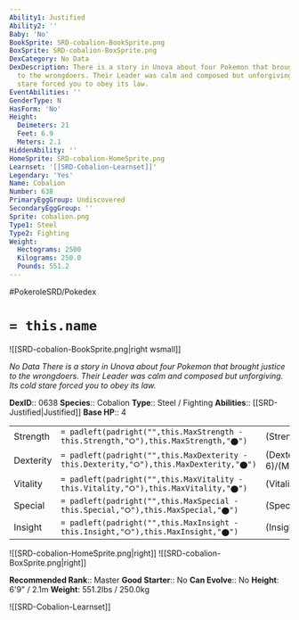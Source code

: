 ```yaml
---
Ability1: Justified
Ability2: ''
Baby: 'No'
BookSprite: SRD-cobalion-BookSprite.png
BoxSprite: SRD-cobalion-BoxSprite.png
DexCategory: No Data
DexDescription: There is a story in Unova about four Pokemon that brought justice
  to the wrongdoers. Their Leader was calm and composed but unforgiving. Its cold
  stare forced you to obey its law.
EventAbilities: ''
GenderType: N
HasForm: 'No'
Height:
  Deimeters: 21
  Feet: 6.9
  Meters: 2.1
HiddenAbility: ''
HomeSprite: SRD-cobalion-HomeSprite.png
Learnset: '[[SRD-Cobalion-Learnset]]'
Legendary: 'Yes'
Name: Cobalion
Number: 638
PrimaryEggGroup: Undiscovered
SecondaryEggGroup: ''
Sprite: cobalion.png
Type1: Steel
Type2: Fighting
Weight:
  Hectograms: 2500
  Kilograms: 250.0
  Pounds: 551.2
---
```


#PokeroleSRD/Pokedex

# `= this.name`

![[SRD-cobalion-BookSprite.png|right wsmall]]

*No Data*
*There is a story in Unova about four Pokemon that brought justice to the wrongdoers. Their Leader was calm and composed but unforgiving. Its cold stare forced you to obey its law.*

**DexID**:: 0638
**Species**:: Cobalion
**Type**:: Steel / Fighting
**Abilities**:: [[SRD-Justified|Justified]]
**Base HP**:: 4

|           |                                                                                        |                                          |
| --------- | -------------------------------------------------------------------------------------- | ---------------------------------------- |
| Strength  | `= padleft(padright("",this.MaxStrength - this.Strength,"⭘"),this.MaxStrength,"⬤")`    | (Strength::5)/(MaxStrength::5)   |
| Dexterity | `= padleft(padright("",this.MaxDexterity - this.Dexterity,"⭘"),this.MaxDexterity,"⬤")` | (Dexterity:: 6)/(MaxDexterity::6) |
| Vitality  | `= padleft(padright("",this.MaxVitality - this.Vitality,"⭘"),this.MaxVitality,"⬤")`    | (Vitality::7)/(MaxVitality::7)   |
| Special   | `= padleft(padright("",this.MaxSpecial - this.Special,"⭘"),this.MaxSpecial,"⬤")`       | (Special::5)/(MaxSpecial::5)     |
| Insight   | `= padleft(padright("",this.MaxInsight - this.Insight,"⭘"),this.MaxInsight,"⬤")`       | (Insight::5)/(MaxInsight::5)     |

![[SRD-cobalion-HomeSprite.png|right]]
![[SRD-cobalion-BoxSprite.png|right]]

**Recommended Rank**:: Master
**Good Starter**:: No
**Can Evolve**:: No
**Height**: 6'9" / 2.1m
**Weight**: 551.2lbs / 250.0kg

![[SRD-Cobalion-Learnset]]